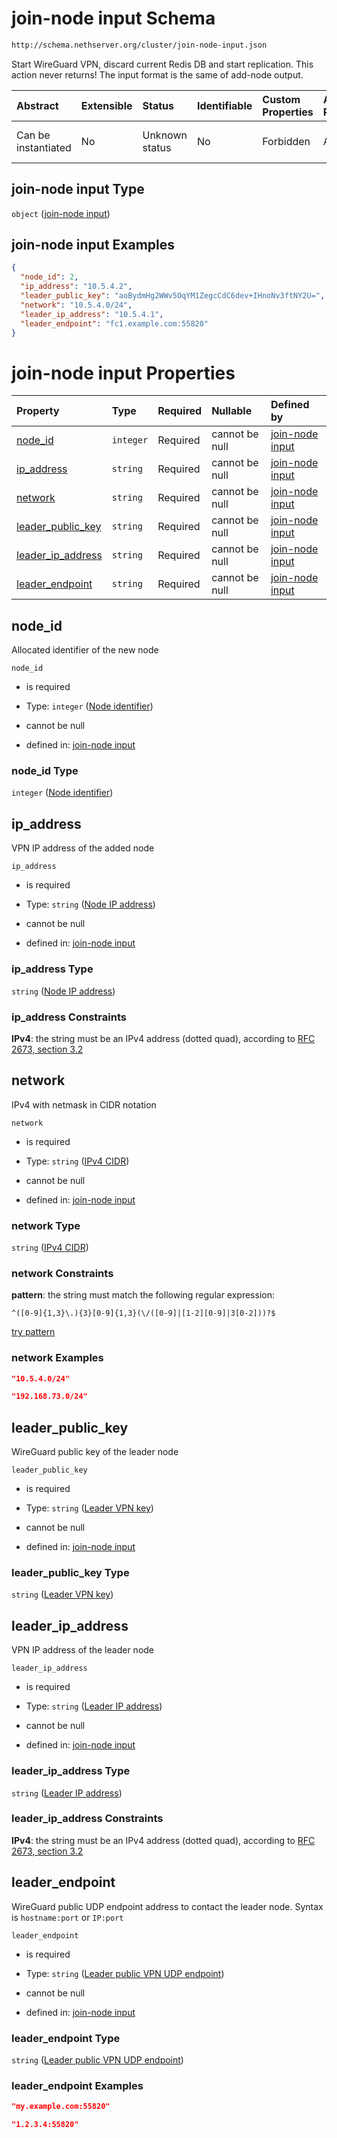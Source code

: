 # join-node input Schema

```txt
http://schema.nethserver.org/cluster/join-node-input.json
```

Start WireGuard VPN, discard current Redis DB and start replication. This action never returns! The input format is the same of add-node output.

| Abstract            | Extensible | Status         | Identifiable | Custom Properties | Additional Properties | Access Restrictions | Defined In                                                                  |
| :------------------ | :--------- | :------------- | :----------- | :---------------- | :-------------------- | :------------------ | :-------------------------------------------------------------------------- |
| Can be instantiated | No         | Unknown status | No           | Forbidden         | Allowed               | none                | [join-node-input.json](cluster/join-node-input.json "open original schema") |

## join-node input Type

`object` ([join-node input](join-node-input.md))

## join-node input Examples

```json
{
  "node_id": 2,
  "ip_address": "10.5.4.2",
  "leader_public_key": "aoBydmHg2WWv5OqYM1ZegcCdC6dev+IHnoNv3ftNY2U=",
  "network": "10.5.4.0/24",
  "leader_ip_address": "10.5.4.1",
  "leader_endpoint": "fc1.example.com:55820"
}
```

# join-node input Properties

| Property                                  | Type      | Required | Nullable       | Defined by                                                                                                                                                              |
| :---------------------------------------- | :-------- | :------- | :------------- | :---------------------------------------------------------------------------------------------------------------------------------------------------------------------- |
| [node\_id](#node_id)                      | `integer` | Required | cannot be null | [join-node input](join-node-input-properties-node-identifier.md "http://schema.nethserver.org/cluster/join-node-input.json#/properties/node_id")                        |
| [ip\_address](#ip_address)                | `string`  | Required | cannot be null | [join-node input](join-node-input-properties-node-ip-address.md "http://schema.nethserver.org/cluster/join-node-input.json#/properties/ip_address")                     |
| [network](#network)                       | `string`  | Required | cannot be null | [join-node input](cluster-definitions-ipv4-cidr.md "http://schema.nethserver.org/cluster/join-node-input.json#/properties/network")                                     |
| [leader\_public\_key](#leader_public_key) | `string`  | Required | cannot be null | [join-node input](join-node-input-properties-leader-vpn-key.md "http://schema.nethserver.org/cluster/join-node-input.json#/properties/leader_public_key")               |
| [leader\_ip\_address](#leader_ip_address) | `string`  | Required | cannot be null | [join-node input](join-node-input-properties-leader-ip-address.md "http://schema.nethserver.org/cluster/join-node-input.json#/properties/leader_ip_address")            |
| [leader\_endpoint](#leader_endpoint)      | `string`  | Required | cannot be null | [join-node input](join-node-input-properties-leader-public-vpn-udp-endpoint.md "http://schema.nethserver.org/cluster/join-node-input.json#/properties/leader_endpoint") |

## node\_id

Allocated identifier of the new node

`node_id`

* is required

* Type: `integer` ([Node identifier](join-node-input-properties-node-identifier.md))

* cannot be null

* defined in: [join-node input](join-node-input-properties-node-identifier.md "http://schema.nethserver.org/cluster/join-node-input.json#/properties/node_id")

### node\_id Type

`integer` ([Node identifier](join-node-input-properties-node-identifier.md))

## ip\_address

VPN IP address of the added node

`ip_address`

* is required

* Type: `string` ([Node IP address](join-node-input-properties-node-ip-address.md))

* cannot be null

* defined in: [join-node input](join-node-input-properties-node-ip-address.md "http://schema.nethserver.org/cluster/join-node-input.json#/properties/ip_address")

### ip\_address Type

`string` ([Node IP address](join-node-input-properties-node-ip-address.md))

### ip\_address Constraints

**IPv4**: the string must be an IPv4 address (dotted quad), according to [RFC 2673, section 3.2](https://tools.ietf.org/html/rfc2673 "check the specification")

## network

IPv4 with netmask in CIDR notation

`network`

* is required

* Type: `string` ([IPv4 CIDR](cluster-definitions-ipv4-cidr.md))

* cannot be null

* defined in: [join-node input](cluster-definitions-ipv4-cidr.md "http://schema.nethserver.org/cluster/join-node-input.json#/properties/network")

### network Type

`string` ([IPv4 CIDR](cluster-definitions-ipv4-cidr.md))

### network Constraints

**pattern**: the string must match the following regular expression:&#x20;

```regexp
^([0-9]{1,3}\.){3}[0-9]{1,3}(\/([0-9]|[1-2][0-9]|3[0-2]))?$
```

[try pattern](https://regexr.com/?expression=%5E\(%5B0-9%5D%7B1%2C3%7D%5C.\)%7B3%7D%5B0-9%5D%7B1%2C3%7D\(%5C%2F\(%5B0-9%5D%7C%5B1-2%5D%5B0-9%5D%7C3%5B0-2%5D\)\)%3F%24 "try regular expression with regexr.com")

### network Examples

```json
"10.5.4.0/24"
```

```json
"192.168.73.0/24"
```

## leader\_public\_key

WireGuard public key of the leader node

`leader_public_key`

* is required

* Type: `string` ([Leader VPN key](join-node-input-properties-leader-vpn-key.md))

* cannot be null

* defined in: [join-node input](join-node-input-properties-leader-vpn-key.md "http://schema.nethserver.org/cluster/join-node-input.json#/properties/leader_public_key")

### leader\_public\_key Type

`string` ([Leader VPN key](join-node-input-properties-leader-vpn-key.md))

## leader\_ip\_address

VPN IP address of the leader node

`leader_ip_address`

* is required

* Type: `string` ([Leader IP address](join-node-input-properties-leader-ip-address.md))

* cannot be null

* defined in: [join-node input](join-node-input-properties-leader-ip-address.md "http://schema.nethserver.org/cluster/join-node-input.json#/properties/leader_ip_address")

### leader\_ip\_address Type

`string` ([Leader IP address](join-node-input-properties-leader-ip-address.md))

### leader\_ip\_address Constraints

**IPv4**: the string must be an IPv4 address (dotted quad), according to [RFC 2673, section 3.2](https://tools.ietf.org/html/rfc2673 "check the specification")

## leader\_endpoint

WireGuard public UDP endpoint address to contact the leader node. Syntax is `hostname:port` or `IP:port`

`leader_endpoint`

* is required

* Type: `string` ([Leader public VPN UDP endpoint](join-node-input-properties-leader-public-vpn-udp-endpoint.md))

* cannot be null

* defined in: [join-node input](join-node-input-properties-leader-public-vpn-udp-endpoint.md "http://schema.nethserver.org/cluster/join-node-input.json#/properties/leader_endpoint")

### leader\_endpoint Type

`string` ([Leader public VPN UDP endpoint](join-node-input-properties-leader-public-vpn-udp-endpoint.md))

### leader\_endpoint Examples

```json
"my.example.com:55820"
```

```json
"1.2.3.4:55820"
```
